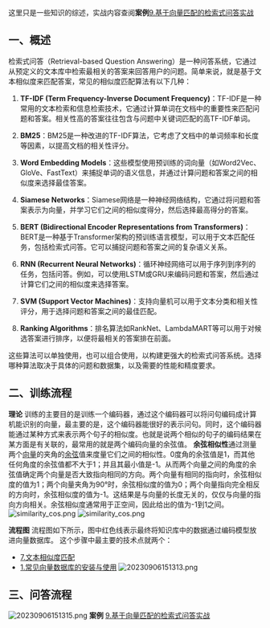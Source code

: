 这里只是一些知识的综述，实战内容查阅**案例**[9.基于向量匹配的检索式问答实战](9.基于向量匹配的检索式问答实战.md)
## 一、概述 ##
检索式问答（Retrieval-based Question Answering）是一种问答系统，它通过从预定义的文本库中检索最相关的答案来回答用户的问题。简单来说，就是基于文本相似度来匹配答案，常见的相似度匹配算法有以下几种：
1. **TF-IDF (Term Frequency-Inverse Document Frequency)**：TF-IDF是一种常用的文本检索和信息检索技术，它通过计算单词在文档中的重要性来匹配问题和答案。相关性高的答案往往包含与问题中关键词匹配的高TF-IDF单词。

2. **BM25**：BM25是一种改进的TF-IDF算法，它考虑了文档中的单词频率和长度等因素，以提高文档的相关性评分。

3. **Word Embedding Models**：这些模型使用预训练的词向量（如Word2Vec、GloVe、FastText）来捕捉单词的语义信息，并通过计算问题和答案之间的相似度来选择最佳答案。

4. **Siamese Networks**：Siamese网络是一种神经网络结构，它通过将问题和答案表示为向量，并学习它们之间的相似度得分，然后选择最高得分的答案。

5. **BERT (Bidirectional Encoder Representations from Transformers)**：BERT是一种基于Transformer架构的预训练语言模型，可以用于文本匹配任务，包括检索式问答。它可以捕捉问题和答案之间的复杂语义关系。

6. **RNN (Recurrent Neural Networks)**：循环神经网络可以用于序列到序列的任务，包括问答。例如，可以使用LSTM或GRU来编码问题和答案，然后通过计算它们之间的相似度来选择答案。

7. **SVM (Support Vector Machines)**：支持向量机可以用于文本分类和相关性评分，用于选择问题和答案之间的最佳匹配。

8. **Ranking Algorithms**：排名算法如RankNet、LambdaMART等可以用于对候选答案进行排序，以便将最相关的答案排在前面。

这些算法可以单独使用，也可以组合使用，以构建更强大的检索式问答系统。选择哪种算法取决于具体的问题和数据集，以及需要的性能和精度要求。

## 二、训练流程 ##
**理论**
训练的主要目的是训练一个编码器，通过这个编码器可以将问句编码成计算机能识别的向量，最主要的是，这个编码器能很好的表示问句。同时，这个编码器能通过某种方式来表示两个句子的相似度。也就是说两个相似的句子的编码结果在某方面是有关联的，最常用的就是两个编码向量的余弦值。
**余弦相似性**通过测量两个[向量](https://baike.baidu.com/item/%E5%90%91%E9%87%8F?fromModule=lemma_inlink)的夹角的[余弦](https://baike.baidu.com/item/%E4%BD%99%E5%BC%A6?fromModule=lemma_inlink)值来度量它们之间的相似性。0度角的余弦值是1，而其他任何角度的余弦值都不大于1；并且其最小值是-1。从而两个向量之间的角度的余弦值确定两个向量是否大致指向相同的方向。两个向量有相同的指向时，余弦相似度的值为1；两个向量夹角为90°时，余弦相似度的值为0；两个向量指向完全相反的方向时，余弦相似度的值为-1。这结果是与向量的长度无关的，仅仅与向量的指向方向相关。余弦相似度通常用于正空间，因此给出的值为-1到1之间。
![similarity_cos.png](https://img.jhacker.cn/img/similarity_cos.png)
![similarity_cos.png](https://img.jhacker.cn/img/similarity_cos.png)

**流程图**
流程图如下所示，图中红色线表示最终将知识库中的数据通过编码模型放进向量数据库。
这个步骤中最主要的技术点就两个：
- [7.文本相似度匹配](7.文本相似度匹配.md)
- [1.常见向量数据库的安装与使用](../../4.其他类/1.常见向量数据库的安装与使用.md)
![20230906151313.png](https://img.jhacker.cn/img/20230906151313.png)
## 三、问答流程 ## 
![20230906151315.png](https://img.jhacker.cn/img/20230906151315.png)
**案例**
[9.基于向量匹配的检索式问答实战](9.基于向量匹配的检索式问答实战.md)

